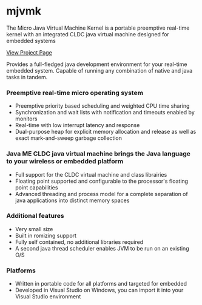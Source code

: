 # mjvmk
The Micro Java Virtual Machine Kernel is a portable preemptive real-time kernel with an integrated CLDC java virtual machine designed for embedded systems

[View Project Page](https://seancfoley.github.io/mjvmk/)

Provides a full-fledged java development environment for your real-time embedded system. 
Capable of running any combination of native and java tasks in tandem. 

### Preemptive real-time micro operating system
* Preemptive priority based scheduling and weighted CPU time sharing
* Synchronization and wait lists with notification and timeouts enabled by monitors
* Real-time with low interrupt latency and response
* Dual-purpose heap for explicit memory allocation and release as well as exact mark-and-sweep garbage collection

### Java ME CLDC java virtual machine brings the Java language to your wireless or embedded platform
* Full support for the CLDC virtual machine and class librairies
* Floating point supported and configurable to the processor's floating point capabilities
* Advanced threading and process model for a complete separation of java applications into distinct memory spaces

### Additional features
* Very small size
* Built in romizing support
* Fully self contained, no additional libraries required
* A second java thread scheduler enables JVM to be run on an existing O/S

### Platforms
* Written in portable code for all platforms and targeted for embedded
* Developed in Visual Studio on Windows, you can import it into your Visual Studio environment
